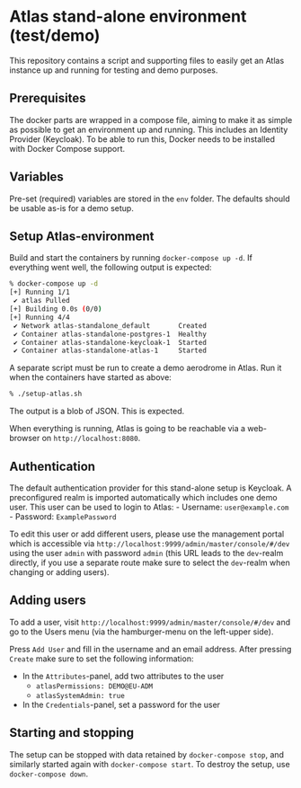# Atlas stand-alone environment (test/demo)

This repository contains a script and supporting files to easily get an Atlas
instance up and running for testing and demo purposes.

## Prerequisites

The docker parts are wrapped in a compose file, aiming to make it as simple as
possible to get an environment up and running. This includes an Identity
Provider (Keycloak). To be able to run this, Docker needs to be installed with
Docker Compose support.

## Variables

Pre-set (required) variables are stored in the `env` folder. The defaults
should be usable as-is for a demo setup.

## Setup Atlas-environment

Build and start the containers by running `docker-compose up -d`. If
everything went well, the following output is expected:

```bash
% docker-compose up -d
[+] Running 1/1
 ✔ atlas Pulled                                                                                                                                                            0.5s
[+] Building 0.0s (0/0)
[+] Running 4/4
 ✔ Network atlas-standalone_default       Created
 ✔ Container atlas-standalone-postgres-1  Healthy
 ✔ Container atlas-standalone-keycloak-1  Started
 ✔ Container atlas-standalone-atlas-1     Started
 ```

A separate script must be run to create a demo aerodrome in Atlas. Run it
when the containers have started as above:

```bash
% ./setup-atlas.sh
```

The output is a blob of JSON. This is expected.

When everything is running, Atlas is going to be reachable via a web-browser on
`http://localhost:8080`.

## Authentication

The default authentication provider for this stand-alone setup is Keycloak.
A preconfigured realm is imported automatically which includes one demo
user. This user can be used to login to Atlas:
    - Username: `user@example.com`
    - Password: `ExamplePassword`

To edit this user or add different users, please use the management portal
which is accessible via `http://localhost:9999/admin/master/console/#/dev`
using the user `admin` with password  `admin` (this URL leads to the
`dev`-realm directly, if you use a separate route make sure to select the
`dev`-realm when changing or adding users).

## Adding users

To add a user, visit `http://localhost:9999/admin/master/console/#/dev` and go
to the Users menu (via the hamburger-menu on the left-upper side).

Press `Add User` and fill in the username and an email address. After pressing
`Create` make sure to set the following information:
- In the `Attributes`-panel, add two attributes to the user
    - `atlasPermissions: DEMO@EU-ADM`
    - `atlasSystemAdmin: true`
- In the `Credentials`-panel, set a password for the user

## Starting and stopping

The setup can be stopped with data retained by `docker-compose stop`, and
similarly started again with `docker-compose start`. To destroy the setup,
use `docker-compose down`.
